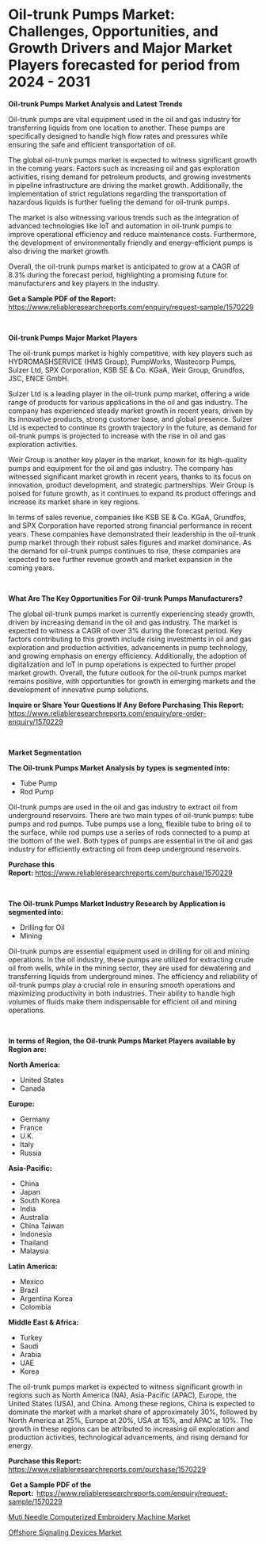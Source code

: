 <p><h1>Oil-trunk Pumps Market: Challenges, Opportunities, and Growth Drivers and Major Market Players forecasted for period from 2024 - 2031</h1></p><p><strong>Oil-trunk Pumps Market Analysis and Latest Trends</strong></p>
<p><p>Oil-trunk pumps are vital equipment used in the oil and gas industry for transferring liquids from one location to another. These pumps are specifically designed to handle high flow rates and pressures while ensuring the safe and efficient transportation of oil.</p><p>The global oil-trunk pumps market is expected to witness significant growth in the coming years. Factors such as increasing oil and gas exploration activities, rising demand for petroleum products, and growing investments in pipeline infrastructure are driving the market growth. Additionally, the implementation of strict regulations regarding the transportation of hazardous liquids is further fueling the demand for oil-trunk pumps.</p><p>The market is also witnessing various trends such as the integration of advanced technologies like IoT and automation in oil-trunk pumps to improve operational efficiency and reduce maintenance costs. Furthermore, the development of environmentally friendly and energy-efficient pumps is also driving the market growth.</p><p>Overall, the oil-trunk pumps market is anticipated to grow at a CAGR of 8.3% during the forecast period, highlighting a promising future for manufacturers and key players in the industry.</p></p>
<p><strong>Get a Sample PDF of the Report:&nbsp;</strong> <a href="https://www.reliableresearchreports.com/enquiry/request-sample/1570229">https://www.reliableresearchreports.com/enquiry/request-sample/1570229</a></p>
<p>&nbsp;</p>
<p><strong>Oil-trunk Pumps Major Market Players</strong></p>
<p><p>The oil-trunk pumps market is highly competitive, with key players such as HYDROMASHSERVICE (HMS Group), PumpWorks, Wastecorp Pumps, Sulzer Ltd, SPX Corporation, KSB SE & Co. KGaA, Weir Group, Grundfos, JSC, ENCE GmbH.</p><p>Sulzer Ltd is a leading player in the oil-trunk pump market, offering a wide range of products for various applications in the oil and gas industry. The company has experienced steady market growth in recent years, driven by its innovative products, strong customer base, and global presence. Sulzer Ltd is expected to continue its growth trajectory in the future, as demand for oil-trunk pumps is projected to increase with the rise in oil and gas exploration activities.</p><p>Weir Group is another key player in the market, known for its high-quality pumps and equipment for the oil and gas industry. The company has witnessed significant market growth in recent years, thanks to its focus on innovation, product development, and strategic partnerships. Weir Group is poised for future growth, as it continues to expand its product offerings and increase its market share in key regions.</p><p>In terms of sales revenue, companies like KSB SE & Co. KGaA, Grundfos, and SPX Corporation have reported strong financial performance in recent years. These companies have demonstrated their leadership in the oil-trunk pump market through their robust sales figures and market dominance. As the demand for oil-trunk pumps continues to rise, these companies are expected to see further revenue growth and market expansion in the coming years.</p></p>
<p>&nbsp;</p>
<p><strong>What Are The Key Opportunities For Oil-trunk Pumps Manufacturers?</strong></p>
<p><p>The global oil-trunk pumps market is currently experiencing steady growth, driven by increasing demand in the oil and gas industry. The market is expected to witness a CAGR of over 3% during the forecast period. Key factors contributing to this growth include rising investments in oil and gas exploration and production activities, advancements in pump technology, and growing emphasis on energy efficiency. Additionally, the adoption of digitalization and IoT in pump operations is expected to further propel market growth. Overall, the future outlook for the oil-trunk pumps market remains positive, with opportunities for growth in emerging markets and the development of innovative pump solutions.</p></p>
<p><strong>Inquire or Share Your Questions If Any Before Purchasing This Report:</strong> <a href="https://www.reliableresearchreports.com/enquiry/pre-order-enquiry/1570229">https://www.reliableresearchreports.com/enquiry/pre-order-enquiry/1570229</a></p>
<p>&nbsp;</p>
<p><strong>Market Segmentation</strong></p>
<p><strong>The Oil-trunk Pumps Market Analysis by types is segmented into:</strong></p>
<p><ul><li>Tube Pump</li><li>Rod Pump</li></ul></p>
<p><p>Oil-trunk pumps are used in the oil and gas industry to extract oil from underground reservoirs. There are two main types of oil-trunk pumps: tube pumps and rod pumps. Tube pumps use a long, flexible tube to bring oil to the surface, while rod pumps use a series of rods connected to a pump at the bottom of the well. Both types of pumps are essential in the oil and gas industry for efficiently extracting oil from deep underground reservoirs.</p></p>
<p><strong>Purchase this Report:&nbsp;</strong><a href="https://www.reliableresearchreports.com/purchase/1570229">https://www.reliableresearchreports.com/purchase/1570229</a></p>
<p>&nbsp;</p>
<p><strong>The Oil-trunk Pumps Market Industry Research by Application is segmented into:</strong></p>
<p><ul><li>Drilling for Oil</li><li>Mining</li></ul></p>
<p><p>Oil-trunk pumps are essential equipment used in drilling for oil and mining operations. In the oil industry, these pumps are utilized for extracting crude oil from wells, while in the mining sector, they are used for dewatering and transferring liquids from underground mines. The efficiency and reliability of oil-trunk pumps play a crucial role in ensuring smooth operations and maximizing productivity in both industries. Their ability to handle high volumes of fluids make them indispensable for efficient oil and mining operations.</p></p>
<p>&nbsp;</p>
<p><strong>In terms of Region, the Oil-trunk Pumps Market Players available by Region are:</strong></p>
<p>
    <p> <strong> North America: </strong>
        <ul>
            <li>United States</li>
            <li>Canada</li>
        </ul>
        </p> 
    <p> <strong> Europe: </strong>
        <ul>
            <li>Germany</li>
            <li>France</li>
            <li>U.K.</li>
            <li>Italy</li>
            <li>Russia</li>
        </ul>
        </p> 
    <p> <strong> Asia-Pacific: </strong>
        <ul>
            <li>China</li>
            <li>Japan</li>
            <li>South Korea</li>
            <li>India</li>
            <li>Australia</li>
            <li>China Taiwan</li>
            <li>Indonesia</li>
            <li>Thailand</li>
            <li>Malaysia</li>
        </ul>
        </p> 
    <p> <strong> Latin America: </strong>
        <ul>
            <li>Mexico</li>
            <li>Brazil</li>
            <li>Argentina Korea</li>
            <li>Colombia</li>
        </ul>
        </p> 
    <p> <strong> Middle East & Africa: </strong>
        <ul>
            <li>Turkey</li>
            <li>Saudi</li>
            <li>Arabia</li>
            <li>UAE</li>
            <li>Korea</li>
        </ul>
    </p>
    </p>
<p><p>The oil-trunk pumps market is expected to witness significant growth in regions such as North America (NA), Asia-Pacific (APAC), Europe, the United States (USA), and China. Among these regions, China is expected to dominate the market with a market share of approximately 30%, followed by North America at 25%, Europe at 20%, USA at 15%, and APAC at 10%. The growth in these regions can be attributed to increasing oil exploration and production activities, technological advancements, and rising demand for energy.</p></p>
<p><strong>Purchase this Report: </strong><a href="https://www.reliableresearchreports.com/purchase/1570229">https://www.reliableresearchreports.com/purchase/1570229</a></p>
<p>&nbsp;<strong>Get a Sample PDF of the Report:&nbsp;&nbsp;</strong><a href="https://www.reliableresearchreports.com/enquiry/request-sample/1570229">https://www.reliableresearchreports.com/enquiry/request-sample/1570229</a></p>
<p><strong></strong></p>
<p><p><a href="https://github.com/moyahfrancoestellec51j635wcx/Market-Research-Report-List-1/blob/main/muti-needle-computerized-embroidery-machine-market.md">Muti Needle Computerized Embroidery Machine Market</a></p><p><a href="https://github.com/suaretopek9/Market-Research-Report-List-1/blob/main/offshore-signaling-devices-market.md">Offshore Signaling Devices Market</a></p></p>